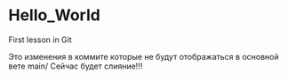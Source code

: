 # Hello_World
First lesson in Git

Это изменения в коммите которые не будут отображаться в основной вете main/
Сейчас будет слияние!!!
